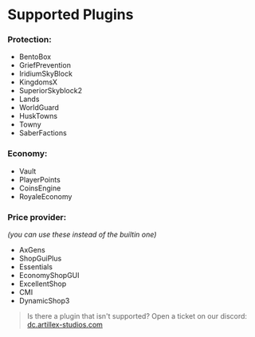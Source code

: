 # Supported Plugins

### Protection:
* BentoBox
* GriefPrevention
* IridiumSkyBlock
* KingdomsX
* SuperiorSkyblock2
* Lands
* WorldGuard
* HuskTowns
* Towny
* SaberFactions

### Economy:
* Vault
* PlayerPoints
* CoinsEngine
* RoyaleEconomy

### Price provider:
_(you can use these instead of the builtin one)_
* AxGens
* ShopGuiPlus
* Essentials
* EconomyShopGUI
* ExcellentShop
* CMI
* DynamicShop3

> Is there a plugin that isn't supported? Open a ticket on our discord:
<font color="#1f67ff">[dc.artillex-studios.com](https://dc.artillex-studios.com/)</font>
